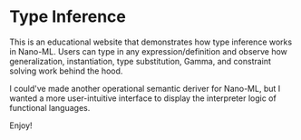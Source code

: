 # Type Inference

This is an educational website that demonstrates how type inference works in Nano-ML. Users can type in any expression/definition and observe how generalization, instantiation, type substitution, Gamma, and constraint solving work behind the hood.

I could've made another operational semantic deriver for Nano-ML, but I wanted a more user-intuitive interface to display the interpreter logic of functional languages.

Enjoy!